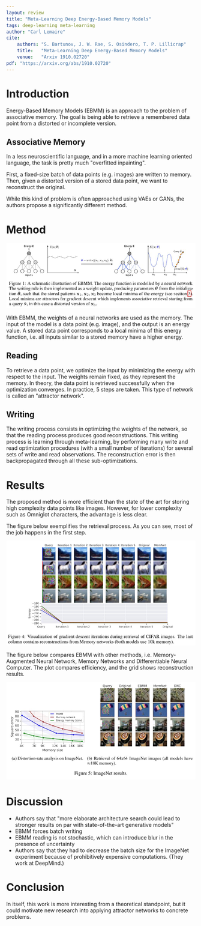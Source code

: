 ```yaml
---
layout: review
title: "Meta-Learning Deep Energy-Based Memory Models"
tags: deep-learning meta-learning
author: "Carl Lemaire"
cite:
    authors: "S. Bartunov, J. W. Rae, S. Osindero, T. P. Lillicrap"
    title:   "Meta-Learning Deep Energy-Based Memory Models"
    venue:   "Arxiv 1910.02720"
pdf: "https://arxiv.org/abs/1910.02720"
---
```


# Introduction

Energy-Based Memory Models (EBMM) is an approach to the problem of associative memory. The goal is being able to retrieve a remembered data point from a distorted or incomplete version.

## Associative Memory

In a less neuroscientific language, and in a more machine learning oriented language, the task is pretty much "overfitted inpainting".

First, a fixed-size batch of data points (e.g. images) are written to memory. Then, given a distorted version of a stored data point, we want to reconstruct the original.

While this kind of problem is often approached using VAEs or GANs, the authors propose a significantly different method.

# Method

![](/article/images/ebmm/fig1.jpg)

With EBMM, the weights of a neural networks are used as the memory. The input of the model is a data point (e.g. image), and the output is an energy value. A stored data point corresponds to a local minima of this energy function, i.e. all inputs similar to a stored memory have a higher energy.

## Reading

To retrieve a data point, we optimize the input by minimizing the energy with respect to the input. The weights remain fixed, as they represent the memory. In theory, the data point is retrieved successfully when the optimization converges. In practice, 5 steps are taken. This type of network is called an "attractor network".

## Writing

The writing process consists in optimizing the weights of the network, so that the reading process produces good reconstructions. This writing process is learning through meta-learning, by performing many write and read optimization procedures (with a small number of iterations) for several sets of write and read observations. The reconstruction error is then backpropagated through all these sub-optimizations.

# Results

The proposed method is more efficient than the state of the art for storing high complexity data points like images. However, for lower complexity such as Omniglot characters, the advantage is less clear.

The figure below exemplifies the retrieval process. As you can see, most of the job happens in the first step.

![](/article/images/ebmm/fig4.jpg)

The figure below compares EBMM with other methods, i.e. Memory-Augmented Neural Network, Memory Networks and Differentiable Neural Computer. The plot compares efficiency, and the grid shows reconstruction results.

![](/article/images/ebmm/fig5.jpg)

# Discussion

* Authors say that "more elaborate architecture search could lead to stronger results on par
with state-of-the-art generative models"
* EBMM forces batch writing
* EBMM reading is not stochastic, which can introduce blur in the presence of uncertainty
* Authors say that they had to decrease the batch size for the ImageNet experiment because of prohibitively expensive computations. (They work at DeepMind.)

# Conclusion

In itself, this work is more interesting from a theoretical standpoint, but it could motivate new research into applying attractor networks to concrete problems.